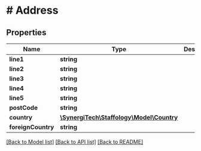 # # Address

## Properties

Name | Type | Description | Notes
------------ | ------------- | ------------- | -------------
**line1** | **string** |  | [optional]
**line2** | **string** |  | [optional]
**line3** | **string** |  | [optional]
**line4** | **string** |  | [optional]
**line5** | **string** |  | [optional]
**postCode** | **string** |  | [optional]
**country** | [**\SynergiTech\Staffology\Model\Country**](Country.md) |  | [optional]
**foreignCountry** | **string** |  | [optional]

[[Back to Model list]](../../README.md#models) [[Back to API list]](../../README.md#endpoints) [[Back to README]](../../README.md)
